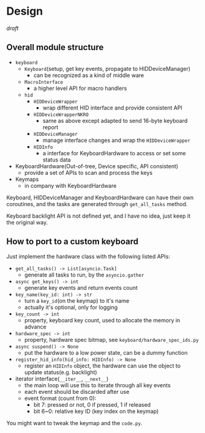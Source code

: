 # Design

*draft*

## Overall module structure

- `keyboard`
    - `Keyboard`(setup, get key events, propagate to HIDDeviceManager)
        - can be recognized as a kind of middle ware
    - `MacroInterface`
        - a higher level API for macro handlers
    - `hid`
        - `HIDDeviceWrapper`
            - wrap different HID interface and provide consistent API
        - `HIDDeviceWrapperNKRO`
            - same as above except adapted to send 16-byte keyboard report
        - `HIDDeviceManager`
            - manage interface changes and wrap the `HIDDeviceWrapper`
        - `HIDInfo`
            - a interface for KeyboardHardware to access or set some status data
- KeyboardHardware(Out-of-tree, Device specific, API consistent)
    - provide a set of APIs to scan and process the keys
- Keymaps
    - in company with KeyboardHardware

Keyboard, HIDDeviceManager and KeyboardHardware can have their own coroutines, and the tasks are generated through `get_all_tasks` method.

Keyboard backlight API is not defined yet, and I have no idea, just keep it the original way.

## How to port to a custom keyboard

Just implement the hardware class with the following listed APIs:

- `get_all_tasks() -> List[asyncio.Task]`
    - generate all tasks to run, by the `asyncio.gather`
- `async get_keys() -> int`
    - generate key events and return events count
- `key_name(key_id: int) -> str`
    - turn a `key_id`(on the keymap) to it's name
    - actually it's optional, only for logging
- `key_count -> int`
    - property, keyboard key count, used to allocate the memory in advance
- `hardware_spec -> int`
    - property, hardware spec bitmap, see `keyboard/hardware_spec_ids.py`
- `async suspend() -> None`
    - put the hardware to a low power state, can be a dummy function
- `register_hid_info(hid_info: HIDInfo) -> None`
    - register an `HIDInfo` object, the hardware can use the object to update status(e.g. backlight)
- iterator interface(`__iter__`, `__next__`)
    - the main loop will use this to iterate through all key events
    - each event should be discarded after use
    - event format (count from 0):
        - bit 7: pressed or not, 0 if pressed, 1 if released
        - bit 6~0: relative key ID (key index on the keymap)

You might want to tweak the keymap and the `code.py`.
